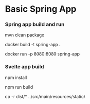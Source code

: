 # Basic Spring App


### Spring app build and run

mvn clean package

docker build -t spring-app .  

docker run -p 8080:8080 spring-app   

### Svelte app build

npm install 

npm run build

cp -r dist/* ../src/main/resources/static/